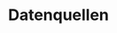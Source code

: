 ---
title: Datenquellen
custom_title:
  html: PAGES.DATASOURCE
  menu: PAGES.DATASOURCE_MENU_TITLE
meta:
  title: PAGES.DATASOURCE_META_TITLE
  keywords: PAGES.DATASOURCE_META_KEYWORDS
  description: PAGES.DATASOURCE_META_DESCRIPTION
visible: true
routes:
  default: '/datenquellen'
---
